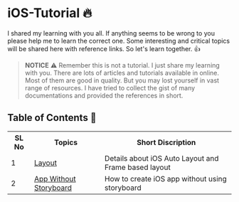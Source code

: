 # iOS-Tutorial :fire:
I shared my learning with you all. If anything seems to be wrong to you please help me to learn the correct one. Some interesting and critical topics will be shared here with reference links. So let's learn together. :+1:

> **NOTICE** :warning:
>Remember this is not a tutorial. I just share my learning with you. There are lots of articles and tutorials available in online. Most of them are good in quality. But you may lost yourself in vast range of resources. I have tried to collect the gist of many documentations and provided the references in short.
>





## Table of Contents :rocket:
<center>

<table>
<tr>
<th> SL No</th>
<th> Topics </th>
<th> Short Discription </th>
</tr>

<tr>
<td> 1 </td>
<td> <a href="https://github.com/shameem17/iOS-Tutorial/blob/master/Layouts.md" target="_blank"> Layout </a> </td>

<td> Details about iOS Auto Layout and Frame based layout </td>
</tr>
<tr>
<td> 2 </td>
<td> <a href="https://github.com/shameem17/iOS-Tutorial/blob/master/AppWithoutStoryBoard.md" target="_blank"> App Without Storyboard </a> </td>

<td> How to create iOS app without using storyboard </td>
</tr>

</table>
</center>
